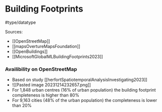 # Building Footprints
#type/datatype

Sources: 
- [[OpenStreetMap]]
- [[mapsOvertureMapsFoundation]]
- [[OpenBuildings]]
- [[MicrosoftGlobalMLBuildingFootprints2023]]
### Availibility on OpenStreetMap
- Based on study [[herfortSpatiotemporalAnalysisInvestigating2023]]
- ![[Pasted image 20231214232657.png]]
- For 1,848 urban centres (16% of urban population) the building footprint completeness is higher than 80%
- For 9,163 cities (48% of the urban population) the completeness is lower than 20%

